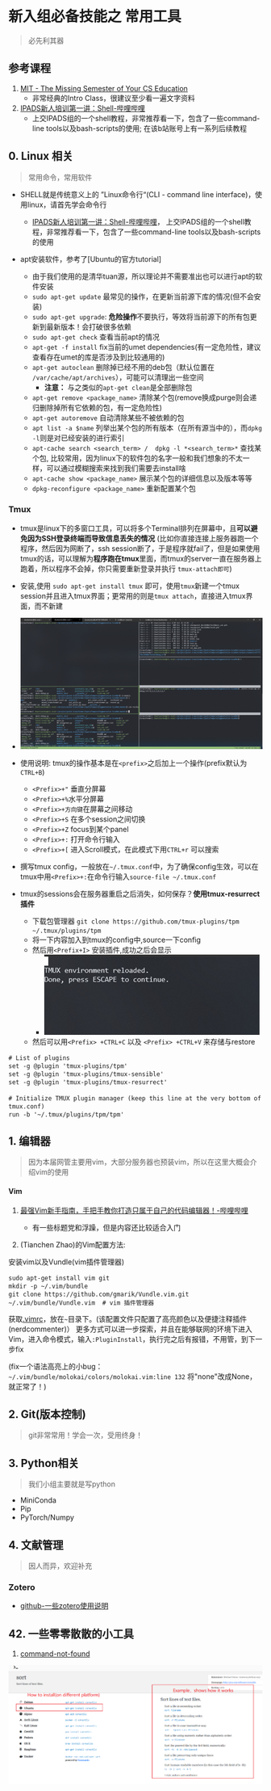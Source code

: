 # 新入组必备技能之 常用工具

> 必先利其器

## 参考课程

1. [MIT - The Missing Semester of Your CS Education](https://missing-semester-cn.github.io/)
    - 非常经典的Intro Class，很建议至少看一遍文字资料
2. [IPADS新人培训第一讲：Shell-哔哩哔哩](https://b23.tv/8DIwrX)
    - 上交IPADS组的一个shell教程，非常推荐看一下，包含了一些command-line tools以及bash-scripts的使用; 在该b站账号上有一系列后续教程


## 0. Linux 相关

> 常用命令，常用软件

- SHELL就是传统意义上的 ”Linux命令行“(CLI - command line interface)，使用linux，请首先学会命令行
    - [IPADS新人培训第一讲：Shell-哔哩哔哩](https://b23.tv/8DIwrX)， 上交IPADS组的一个shell教程，非常推荐看一下，包含了一些command-line tools以及bash-scripts的使用
 
- apt安装软件，参考了[Ubuntu的官方tutorial]
    - 由于我们使用的是清华tuan源，所以理论并不需要准出也可以进行apt的软件安装
    - `sudo apt-get update` 最常见的操作，在更新当前源下库的情况(但不会安装)
    - `sudo apt-get upgrade`: **危险操作**不要执行，等效将当前源下的所有包更新到最新版本！会打破很多依赖
    - `sudo apt-get check` 查看当前apt的情况
    - `apt-get -f install` fix当前的umet dependencies(有一定危险性，建议查看存在umet的库是否涉及到比较通用的)
    - `apt-get autoclean` 删除掉已经不用的deb包（默认位置在 `/var/cache/apt/archives`），可能可以清理出一些空间
        - **注意：** 与之类似的`apt-get clean`是全部删除包
    - `apt-get remove <package_name>` 清除某个包(remove换成purge则会递归删除掉所有它依赖的包，有一定危险性)
    - `apt-get autoremove` 自动清除某些不被依赖的包
    - `apt list -a $name` 列举出某个包的所有版本（在所有源当中的），而`dpkg -l`则是对已经安装的进行索引
    - `apt-cache search <search_term> /  dpkg -l *<search_term>*` 查找某个包, 比较常用，因为linux下的软件包的名字一般和我们想象的不太一样，可以通过模糊搜索来找到我们需要去install啥
    - `apt-cache show <package_name>` 展示某个包的详细信息以及版本等等
    - `dpkg-reconfigure <package_name>` 重新配置某个包


### Tmux

- tmux是linux下的多窗口工具，可以将多个Terminal排列在屏幕中，且**可以避免因为SSH登录终端而导致信息丢失的情况** (比如你直接连接上服务器跑一个程序，然后因为网断了，ssh session断了，于是程序就fail了，但是如果使用tmux的话，可以理解为**程序跑在tmux**里面，而tmux的server一直在服务器上跑着，所以程序不会掉，你只需要重新登录并执行 `tmux-attach即可`)
- 安装,使用 `sudo apt-get install tmux` 即可，使用`tmux`新建一个tmux session并且进入tmux界面；更常用的则是`tmux attach`，直接进入tmux界面，而不新建
- ![](https://github.com/A-suozhang/MyPicBed/raw/master//img/20211017120718.png)

- 使用说明: tmux的操作基本是在`<prefix>`之后加上一个操作(prefix默认为`CTRL+B`)
    - `<Prefix>+"` 垂直分屏幕
    - `<Prefix>+%`水平分屏幕
    - `<Prefix>+方向键`在屏幕之间移动
    - `<Prefix>+S` 在多个session之间切换
    - `<Prefix>+Z` focus到某个panel
    - `<Prefix>+:` 打开命令行输入
    - `<Prefix>+[` 进入Scroll模式，在此模式下用`CTRL+r` 可以搜索

- 撰写tmux config，一般放在`~/.tmux.conf`中，为了确保config生效，可以在tmux中用`<Prefix>+:`在命令行输入`source-file ~/.tmux.conf`

- tmux的sessions会在服务器重启之后消失，如何保存？**使用tmux-resurrect插件**
    - 下载包管理器  `git clone https://github.com/tmux-plugins/tpm ~/.tmux/plugins/tpm`
    - 将一下内容加入到tmux的config中,source一下config
    - 然后用`<Prefix+I>` 安装插件,成功之后会显示
        - ![](https://github.com/A-suozhang/MyPicBed/raw/master//img/20211017133813.png)
    - 然后可以用`<Prefix> +CTRL+C` 以及 `<Prefix> +CTRL+V` 来存储与restore

```
# List of plugins
set -g @plugin 'tmux-plugins/tpm'
set -g @plugin 'tmux-plugins/tmux-sensible'
set -g @plugin 'tmux-plugins/tmux-resurrect' 

# Initialize TMUX plugin manager (keep this line at the very bottom of tmux.conf)
run -b '~/.tmux/plugins/tpm/tpm'
```

## 1. 编辑器

> 因为本届网管主要用vim，大部分服务器也预装vim，所以在这里大概会介绍vim的使用

#### Vim

1. [最强Vim新手指南，手把手教你打造只属于自己的代码编辑器！-哔哩哔哩](https://b23.tv/AQTlVZ)
    - 有一些标题党和浮躁，但是内容还比较适合入门

2. (Tianchen Zhao)的Vim配置方法:

安装vim以及Vundle(vim插件管理器)

```
sudo apt-get install vim git
mkdir -p ~/.vim/bundle 
git clone https://github.com/gmarik/Vundle.vim.git ~/.vim/bundle/Vundle.vim  # vim 插件管理器
```

获取[.vimrc](https://github.com/A-suozhang/WhatIveRead/blob/master/bak/vim/.vimrc)，放在`~`目录下。(该配置文件只配置了高亮颜色以及便捷注释插件(nerdcommenter)）
更多方式可以进一步探索，并且在能够联网的环境下进入Vim，进入命令模式，输入`:PluginInstall`，执行完之后有报错，不用管，到下一步fix


(fix一个语法高亮上的小bug： `~/.vim/bundle/molokai/colors/molokai.vim:line 132` 将"none"改成None，就正常了！)



## 2. Git(版本控制)

> git非常常用！学会一次，受用终身！

## 3. Python相关

> 我们小组主要就是写python

- MiniConda
- Pip
- PyTorch/Numpy

## 4. 文献管理

> 因人而异，欢迎补充

### Zotero

- [github-一些zotero使用说明](https://github.com/redleafnew/Chinese-STD-GB-T-7714-related-csl/stargazers)

## 42. 一些零零散散的小工具

1. [command-not-found](https://command-not-found.com/)

![](https://github.com/A-suozhang/MyPicBed/raw/master//img/20211031102116.png)

